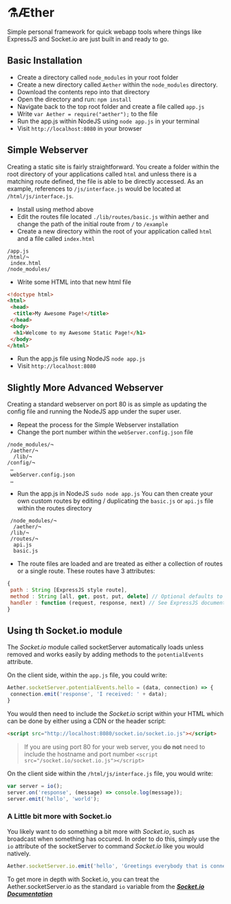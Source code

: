 # ⚗Æther
Simple personal framework for quick webapp tools where things like ExpressJS and Socket.io
are just built in and ready to go.

## Basic Installation
+ Create a directory called `node_modules` in your root folder
+ Create a new directory called `Aether` within the `node_modules` directory.
+ Download the contents repo into that directory
+ Open the directory and run: `npm install`
+ Navigate back to the top root folder and create a file called `app.js`
+ Write `var Aether = require("aether");` to the file
+ Run the app.js within NodeJS using `node app.js` in your terminal
+ Visit `http://localhost:8080` in your browser

## Simple Webserver
Creating a static site is fairly straightforward. You create a folder within the root directory of your applications called `html` and unless there is a matching route defined, the file is able to be directly accessed. As an example, references to `/js/interface.js` would be located at `/html/js/interface.js`.
+ Install using method above
+ Edit the routes file located `./lib/routes/basic.js` within aether and change the path of the initial route from `/` to `/example`
+ Create a new directory within the root of your application called `html` and a file called `index.html`
```
/app.js
/html/¬
 index.html
/node_modules/
```
+ Write some HTML into that new html file
```html
<!doctype html>
<html>
 <head>
  <title>My Awesome Page!</title>
 </head>
 <body>
  <h1>Welcome to my Awesome Static Page!</h1>
 </body>
</html>
```
+ Run the app.js file using NodeJS ``` node app.js ```
+ Visit `http://localhost:8080`

## Slightly More Advanced Webserver
Creating a standard webserver on port 80 is as simple as updating the config file and running the NodeJS app under the super user.
+ Repeat the process for the Simple Webserver installation
+ Change the port number within the `webServer.config.json` file
```
/node_modules/¬
 /aether/¬
  /lib/¬
/config/¬
 …
 webServer.config.json
 …
```
+ Run the app.js in NodeJS `sudo node app.js`
You can then create your own custom routes by editing / duplicating the `basic.js` or `api.js` file within the routes directory
```
 /node_modules/¬
  /aether/¬
 /lib/¬
 /routes/¬
  api.js
  basic.js
```
+ The route files are loaded and are treated as either a collection of routes or a single route. These routes have 3 attributes:
```JavaScript
{
 path : String [ExpressJS style route],
 method : String [all, get, post, put, delete] // Optional defaults to “all”,
 handler : function (request, response, next) // See ExpressJS documentation for details https://expressjs.com/en/guide/routing.html
}
```

## Using th Socket.io module
The *Socket.io* module called socketServer automatically loads unless removed and works easily by adding methods to the `potentialEvents` attribute.

On the client side, within the `app.js` file, you could write:
```JavaScript
Aether.socketServer.potentialEvents.hello = (data, connection) => {
 connection.emit('response', 'I received: ' + data);
}
```
You would then need to include the *Socket.io* script within your HTML which can be done by either using a CDN or the header script:
```html
<script src="http://localhost:8080/socket.io/socket.io.js"></script>
```
> If you are using port 80 for your web server, you **do not** need to include the hostname and port number `<script src="/socket.io/socket.io.js"></script>`

On the client side within the `/html/js/interface.js` file, you would write:
```JavaScript
var server = io();
server.on('response', (message) => console.log(message));
server.emit('hello', 'world');
```
### A Little bit more with Socket.io
You likely want to do something a bit more with *Socket.io*, such as broadcast when something has occured. In order to do this, simply use the `io` attribute of the socketServer to command *Socket.io* like you would natively.
```JavaScript
Aether.socketServer.io.emit('hello', 'Greetings everybody that is connected!');
```
To get more in depth with Socket.io, you can treat the Aether.socketServer.io as the standard `io` variable from the [**_Socket.io Documentation_**](http://socket.io/docs/)